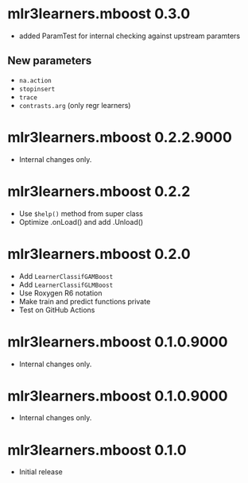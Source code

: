 # mlr3learners.mboost 0.3.0

- added ParamTest for internal checking against upstream paramters

## New parameters

- `na.action`
- `stopinsert`
- `trace`
- `contrasts.arg` (only regr learners)

# mlr3learners.mboost 0.2.2.9000

- Internal changes only.

# mlr3learners.mboost 0.2.2

- Use `$help()` method from super class
- Optimize .onLoad() and add .Unload()

# mlr3learners.mboost 0.2.0

- Add `LearnerClassifGAMBoost`
- Add `LearnerClassifGLMBoost`
- Use Roxygen R6 notation
- Make train and predict functions private
- Test on GitHub Actions

# mlr3learners.mboost 0.1.0.9000

- Internal changes only.

# mlr3learners.mboost 0.1.0.9000

- Internal changes only.

# mlr3learners.mboost 0.1.0

- Initial release
